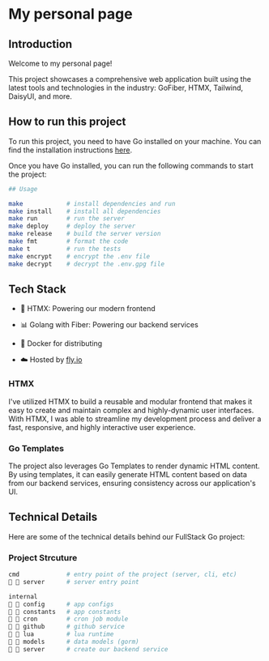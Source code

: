 # My personal page

## Introduction

Welcome to my personal page!

This project showcases a comprehensive web application built using the latest
tools and technologies in the industry: GoFiber, HTMX, Tailwind, DaisyUI, and
more.

## How to run this project

To run this project, you need to have Go installed on your machine. You can find the installation instructions [here](https://golang.org/doc/install).

Once you have Go installed, you can run the following commands to start the project:

```bash
## Usage

make            # install dependencies and run
make install    # install all dependencies
make run        # run the server
make deploy     # deploy the server
make release    # build the server version
make fmt        # format the code
make t          # run the tests
make encrypt    # encrypt the .env file
make decrypt    # decrypt the .env.gpg file
```

## Tech Stack

-   🚀 HTMX: Powering our modern frontend

-   📊 Golang with Fiber: Powering our backend services

-   🐳 Docker for distributing

-   ☁️ Hosted by [fly.io](https://fly.io)

### HTMX

I've utilized HTMX to build a reusable and modular frontend that makes it easy
to create and maintain complex and highly-dynamic user interfaces. With HTMX, I
was able to streamline my development process and deliver a fast, responsive,
and highly interactive user experience.

### Go Templates

The project also leverages Go Templates to render dynamic HTML content. By using
templates, it can easily generate HTML content based on data from our backend
services, ensuring consistency across our application's UI.

## Technical Details

Here are some of the technical details behind our FullStack Go project:

### Project Strcuture

```sh
cmd             # entry point of the project (server, cli, etc)
  server      # server entry point

internal
  config      # app configs
  constants   # app constants
  cron        # cron job module
  github      # github service
  lua         # lua runtime
  models      # data models (gorm)
  server      # create our backend service

```
